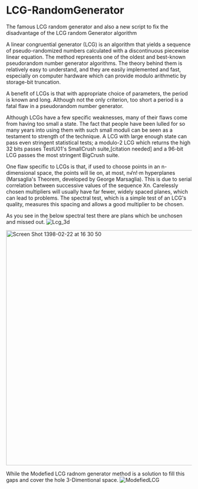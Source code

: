 # LCG-RandomGenerator
The famous LCG random generator and also a new script to fix the disadvantage of the LCG random Generator algorithm

A linear congruential generator (LCG) is an algorithm that yields a sequence of pseudo-randomized numbers calculated with a discontinuous piecewise linear equation. The method represents one of the oldest and best-known pseudorandom number generator algorithms. The theory behind them is relatively easy to understand, and they are easily implemented and fast, especially on computer hardware which can provide modulo arithmetic by storage-bit truncation.

A benefit of LCGs is that with appropriate choice of parameters, the period is known and long. Although not the only criterion, too short a period is a fatal flaw in a pseudorandom number generator.

Although LCGs have a few specific weaknesses, many of their flaws come from having too small a state. The fact that people have been lulled for so many years into using them with such small moduli can be seen as a testament to strength of the technique. A LCG with large enough state can pass even stringent statistical tests; a modulo-2 LCG which returns the high 32 bits passes TestU01's SmallCrush suite,[citation needed] and a 96-bit LCG passes the most stringent BigCrush suite.

One flaw specific to LCGs is that, if used to choose points in an n-dimensional space, the points will lie on, at most, n√n!⋅m hyperplanes (Marsaglia's Theorem, developed by George Marsaglia). This is due to serial correlation between successive values of the sequence Xn. Carelessly chosen multipliers will usually have far fewer, widely spaced planes, which can lead to problems. The spectral test, which is a simple test of an LCG's quality, measures this spacing and allows a good multiplier to be chosen.

As you see in the below spectral test there are plans which be unchosen and missed out.
![Lcg_3d](https://user-images.githubusercontent.com/13776994/58165713-94393e80-7c9d-11e9-9470-af33f3fd8cb0.gif)

<img width="637" alt="Screen Shot 1398-02-22 at 16 30 50" src="https://user-images.githubusercontent.com/13776994/58165353-d746e200-7c9c-11e9-8f4d-2f5229c46f3a.png">

While the Modefied LCG radnom generator method is a solution to fill this gaps and cover the hole 3-Dimentional space.
![ModefiedLCG](https://user-images.githubusercontent.com/13776994/58165515-2f7de400-7c9d-11e9-8007-47813f22f699.png)

